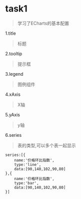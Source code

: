 # task1
>学习了ECharts的基本配置

1.title
>标题

2.tooltip
>提示框

3.legend
>图例组件

4.xAxis
>X轴

5.yAxis
>y轴

6.series
>表的类型,可以多个表一起显示
```
series:[{
	name:'价格环比指数',
	type:'line',
	data:[90,140,102,90,80]
},{
	name:'价格环比指数',
	type:'bar',
	data:[90,140,102,90,80]
}]
```
			